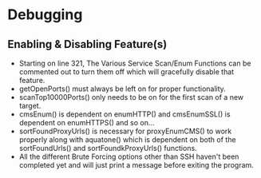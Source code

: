 # Debugging

## Enabling & Disabling Feature(s)

- Starting on line 321, The Various Service Scan/Enum Functions can be commented out to turn them off which will gracefully disable that feature.
- getOpenPorts() must always be left on for proper functionality.
- scanTop10000Ports() only needs to be on for the first scan of a new target.
- cmsEnum() is dependent on enumHTTP() and cmsEnumSSL() is dependent on enumHTTPS() and so on...
- sortFoundProxyUrls() is necessary for proxyEnumCMS() to work properly along with aquatone() which is dependent on both of the sortFoundUrls() and sortFoundkProxyUrls() functions.
- All the different Brute Forcing options other than SSH haven't been completed yet and will just print a message before exiting the program.

